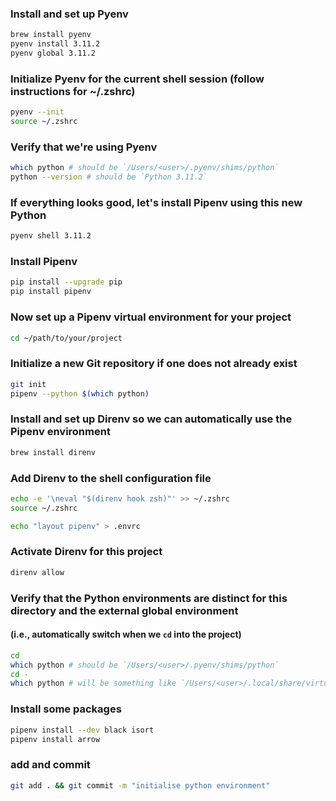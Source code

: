 ### Install and set up Pyenv
```bash
brew install pyenv
pyenv install 3.11.2
pyenv global 3.11.2
```
### Initialize Pyenv for the current shell session (follow instructions for ~/.zshrc)
```bash
pyenv --init
source ~/.zshrc
```
### Verify that we're using Pyenv
```bash
which python # should be `/Users/<user>/.pyenv/shims/python`
python --version # should be `Python 3.11.2`
```

### If everything looks good, let's install Pipenv using this new Python
```bash
pyenv shell 3.11.2
```

### Install Pipenv
```bash
pip install --upgrade pip
pip install pipenv
```

### Now set up a Pipenv virtual environment for your project
```bash
cd ~/path/to/your/project
```
### Initialize a new Git repository if one does not already exist
```bash
git init
pipenv --python $(which python)
```

### Install and set up Direnv so we can automatically use the Pipenv environment
```bash
brew install direnv
```
### Add Direnv to the shell configuration file
```bash
echo -e '\neval "$(direnv hook zsh)"' >> ~/.zshrc
source ~/.zshrc

echo "layout pipenv" > .envrc
```
### Activate Direnv for this project
```bash
direnv allow
```

### Verify that the Python environments are distinct for this directory and the external global environment
#### (i.e., automatically switch when we `cd` into the project)
```bash
cd
which python # should be `/Users/<user>/.pyenv/shims/python`
cd -
which python # will be something like `/Users/<user>/.local/share/virtualenvs/<project>-<randomString>/bin/python`
```

### Install some packages
```bash
pipenv install --dev black isort
pipenv install arrow
```

### add and commit
```bash
git add . && git commit -m "initialise python environment"
```
